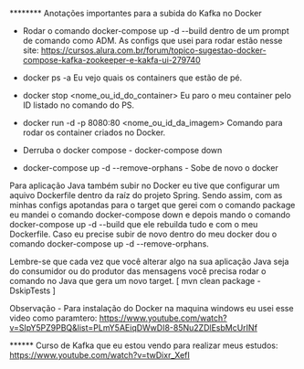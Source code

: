******** Anotações importantes para a subida do Kafka no Docker


 - Rodar o comando docker-compose up -d --build dentro de um prompt de comando como ADM. 
 As configs que usei para rodar estão nesse site: https://cursos.alura.com.br/forum/topico-sugestao-docker-compose-kafka-zookeeper-e-kakfa-ui-279740

 - docker ps -a Eu vejo quais os containers que estão de pé.
 - docker stop <nome_ou_id_do_container> Eu paro o meu container pelo ID listado no comando do PS.
 - docker run -d -p 8080:80 <nome_ou_id_da_imagem> Comando para rodar os container criados no Docker.
 - Derruba o docker compose - docker-compose down
 - docker-compose up -d --remove-orphans - Sobe de novo o docker


 Para aplicação Java também subir no Docker eu tive que configurar um aquivo Dockerfile dentro da raíz do projeto Spring. Sendo assim, com as minhas configs apotandas para o target que gerei com o comando package eu mandei o comando docker-compose down
 e depois mando o comando docker-compose up -d --build que ele rebuilda tudo e com o meu Dockerfile. Caso eu precise subir de novo dentro do meu docker dou o comando docker-compose up -d --remove-orphans. 

 Lembre-se que cada vez que você alterar algo na sua aplicação Java seja do consumidor ou do produtor das mensagens você precisa rodar o comando no Java que gera um novo target. [ mvn clean package -DskipTests ]
 
 Observação - Para instalação do Docker na maquina windows eu usei esse video como paramtero:
 https://www.youtube.com/watch?v=SIpY5PZ9PBQ&list=PLmY5AEiqDWwDI8-85Nu2ZDlEsbMcUrINf


 ****** Curso de Kafka que eu estou vendo para realizar meus estudos: https://www.youtube.com/watch?v=twDixr_XefI
